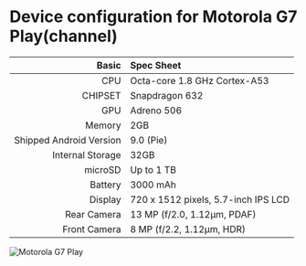 
Device configuration for Motorola G7 Play(channel)
==================================

Basic   | Spec Sheet
-------:|:-------------------------
CPU     | Octa-core 1.8 GHz Cortex-A53
CHIPSET | Snapdragon 632
GPU     | Adreno 506
Memory  | 2GB
Shipped Android Version | 9.0 (Pie)
Internal Storage | 32GB
microSD | Up to 1 TB 
Battery | 3000 mAh
Display | 720 x 1512  pixels, 5.7-inch IPS LCD
Rear Camera  | 13 MP (f/2.0, 1.12µm, PDAF)
Front Camera | 8 MP (f/2.2, 1.12µm, HDR)

![Motorola G7 Play](https://telegra.ph/file/07b973e568d2a007da6db.png "Motorola G7 Play")
